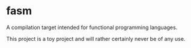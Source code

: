 fasm
====

A compilation target intended for functional programming languages.

This project is a toy project and will rather certainly never be of any use.
